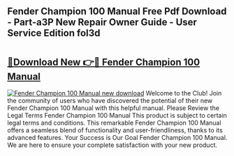 ## Fender Champion 100 Manual Free Pdf Download - Part-a3P New Repair Owner Guide - User Service Edition foI3d

# <h2><a href="http://bc21582.oget.top/?id=Fender+Champion+100+Manual">🔗Download New 👉🔴 Fender Champion 100 Manual</a></h2>

[![Fender Champion 100 Manual new download](https://i.imgur.com/5g1atiW.png)](http://bc21582.oget.top/?id=Fender+Champion+100+Manual)
Welcome to the Club! Join the community of users who have discovered the potential of their new Fender Champion 100 Manual with this helpful manual. Please Review the Legal Terms Fender Champion 100 Manual This product is subject to certain legal terms and conditions. This remarkable Fender Champion 100 Manual offers a seamless blend of functionality and user-friendliness, thanks to its advanced features. Your Success is Our Goal Fender Champion 100 Manual. We are here to ensure your complete satisfaction with your new product.
